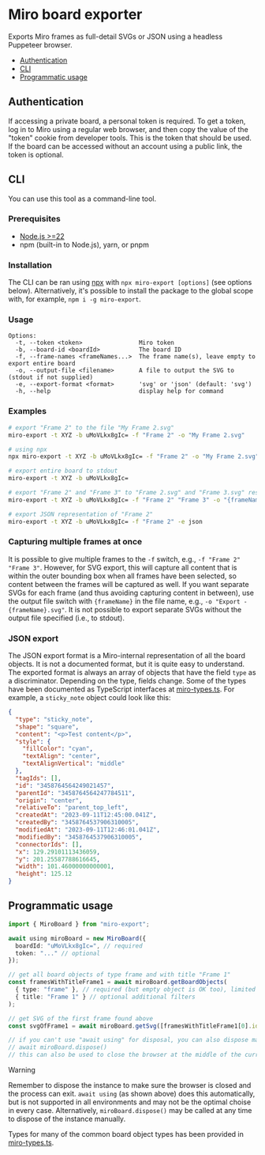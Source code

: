 # Miro board exporter

Exports Miro frames as full-detail SVGs or JSON using a headless Puppeteer browser.

- [Authentication](#authentication)
- [CLI](#cli)
- [Programmatic usage](#programmatic-usage)

## Authentication

If accessing a private board, a personal token is required. To get a token, log in to Miro using a regular web browser, and then copy the value of the "token" cookie from developer tools. This is the token that should be used. If the board can be accessed without an account using a public link, the token is optional.

## CLI

You can use this tool as a command-line tool.

### Prerequisites

- [Node.js >=22](https://nodejs.org/en/download)
- npm (built-in to Node.js), yarn, or pnpm

### Installation

The CLI can be ran using [npx](https://docs.npmjs.com/cli/v8/commands/npx) with `npx miro-export [options]` (see options below). Alternatively, it's possible to install the package to the global scope with, for example, `npm i -g miro-export`.

### Usage

```
Options:
  -t, --token <token>                Miro token
  -b, --board-id <boardId>           The board ID
  -f, --frame-names <frameNames...>  The frame name(s), leave empty to export entire board
  -o, --output-file <filename>       A file to output the SVG to (stdout if not supplied)
  -e, --export-format <format>       'svg' or 'json' (default: 'svg')
  -h, --help                         display help for command
```

### Examples

```sh
# export "Frame 2" to the file "My Frame 2.svg"
miro-export -t XYZ -b uMoVLkx8gIc= -f "Frame 2" -o "My Frame 2.svg"

# using npx
npx miro-export -t XYZ -b uMoVLkx8gIc= -f "Frame 2" -o "My Frame 2.svg"

# export entire board to stdout
miro-export -t XYZ -b uMoVLkx8gIc=

# export "Frame 2" and "Frame 3" to "Frame 2.svg" and "Frame 3.svg" respectively
miro-export -t XYZ -b uMoVLkx8gIc= -f "Frame 2" "Frame 3" -o "{frameName}.svg"

# export JSON representation of "Frame 2"
miro-export -t XYZ -b uMoVLkx8gIc= -f "Frame 2" -e json
```

### Capturing multiple frames at once

It is possible to give multiple frames to the `-f` switch, e.g., `-f "Frame 2" "Frame 3"`. However, for SVG export, this will capture all content that is within the outer bounding box when all frames have been selected, so content between the frames will be captured as well. If you want separate SVGs for each frame (and thus avoiding capturing content in between), use the output file switch with `{frameName}` in the file name, e.g., `-o "Export - {frameName}.svg"`. It is not possible to export separate SVGs without the output file specified (i.e., to stdout).

### JSON export

The JSON export format is a Miro-internal representation of all the board objects. It is not a documented format, but it is quite easy to understand. The exported format is always an array of objects that have the field `type` as a discriminator. Depending on the type, fields change. Some of the types have been documented as TypeScript interfaces at [miro-types.ts](src/miro-types.ts). For example, a `sticky_note` object could look like this:

```json
{
  "type": "sticky_note",
  "shape": "square",
  "content": "<p>Test content</p>",
  "style": {
    "fillColor": "cyan",
    "textAlign": "center",
    "textAlignVertical": "middle"
  },
  "tagIds": [],
  "id": "3458764564249021457",
  "parentId": "3458764564247784511",
  "origin": "center",
  "relativeTo": "parent_top_left",
  "createdAt": "2023-09-11T12:45:00.041Z",
  "createdBy": "3458764537906310005",
  "modifiedAt": "2023-09-11T12:46:01.041Z",
  "modifiedBy": "3458764537906310005",
  "connectorIds": [],
  "x": 129.29101113436059,
  "y": 201.25587788616645,
  "width": 101.46000000000001,
  "height": 125.12
}
```

## Programmatic usage

```ts
import { MiroBoard } from "miro-export";

await using miroBoard = new MiroBoard({
  boardId: "uMoVLkx8gIc=", // required
  token: "..." // optional
});

// get all board objects of type frame and with title "Frame 1"
const framesWithTitleFrame1 = await miroBoard.getBoardObjects(
  { type: "frame" }, // required (but empty object is OK too), limited field support
  { title: "Frame 1" } // optional additional filters
);

// get SVG of the first frame found above
const svgOfFrame1 = await miroBoard.getSvg([framesWithTitleFrame1[0].id]);

// if you can't use "await using" for disposal, you can also dispose manually:
// await miroBoard.dispose()
// this can also be used to close the browser at the middle of the current scope
```

> [!WARNING]  
> Remember to dispose the instance to make sure the browser is closed and the process
> can exit. `await using` (as shown above) does this automatically, but is not supported
> in all environments and may not be the optimal choise in every case. Alternatively,
> `miroBoard.dispose()` may be called at any time to dispose of the instance manually.

Types for many of the common board object types has been provided in [miro-types.ts](src/miro-types.ts).
